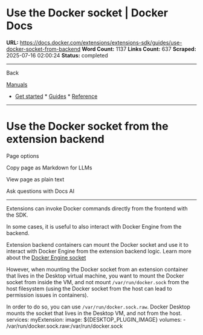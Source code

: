 # Use the Docker socket | Docker Docs

**URL:** https://docs.docker.com/extensions/extensions-sdk/guides/use-docker-socket-from-backend
**Word Count:** 1137
**Links Count:** 637
**Scraped:** 2025-07-16 02:00:24
**Status:** completed

---

Back

[Manuals](https://docs.docker.com/manuals/)

  * [Get started](https://docs.docker.com/get-started/)   * [Guides](https://docs.docker.com/guides/)   * [Reference](https://docs.docker.com/reference/)

* * *

# Use the Docker socket from the extension backend

Page options

Copy page as Markdown for LLMs

View page as plain text

Ask questions with Docs AI

* * *

Extensions can invoke Docker commands directly from the frontend with the SDK.

In some cases, it is useful to also interact with Docker Engine from the backend.

Extension backend containers can mount the Docker socket and use it to interact with Docker Engine from the extension backend logic. Learn more about the [Docker Engine socket](https://docs.docker.com/reference/cli/dockerd/#examples)

However, when mounting the Docker socket from an extension container that lives in the Desktop virtual machine, you want to mount the Docker socket from inside the VM, and not mount `/var/run/docker.sock` from the host filesystem \(using the Docker socket from the host can lead to permission issues in containers\).

In order to do so, you can use `/var/run/docker.sock.raw`. Docker Desktop mounts the socket that lives in the Desktop VM, and not from the host.               services:       myExtension:         image: ${DESKTOP_PLUGIN_IMAGE}         volumes:           - /var/run/docker.sock.raw:/var/run/docker.sock